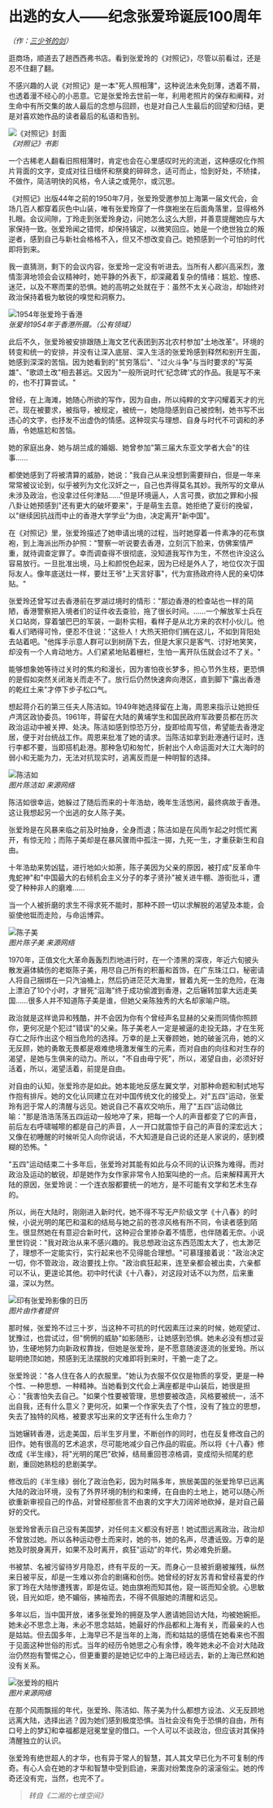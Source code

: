 # 出逃的女人——纪念张爱玲诞辰100周年

*（作：[三少爷的剑](http://mjlsh.usc.cuhk.edu.hk/Book.aspx?cid=4&tid=6006)）*

逛商场，顺道去了趟西西弗书店。看到张爱玲的《对照记》，尽管以前看过，还是忍不住翻了翻。

不感兴趣的人说《对照记》是一本"死人照相薄"，这种说法未免刻薄，透着不屑，也透着漫不经心的小恶意。它是张爱玲去世前一年，利用老照片的保存和阐释，对生命中有所交集的故人最后的念想与回顾，也是对自己人生最后的回望和归结，更是对喜欢她作品的读者最后的私语和告别。

![《对照记》封面](http://mjlsh.usc.cuhk.edu.hk/medias/contents/6006/69.jpg)<br />
*《对照记》书影*

一个古稀老人翻看旧照相薄时，肯定也会在心里感叹时光的流逝，这种感叹化作照片背面的文字，变成对往日缅怀和祭奠的碎碎念，适可而止，恰到好处，不矫揉，不做作，简洁明快的风格，令人读之或莞尔，或沉思。

《对照记》出版44年之前的1950年7月，张爱玲受邀参加上海第一届文代会，会场几百人都穿着灰色中山装，唯有张爱玲穿了一件旗袍坐在后面角落里，显得格外扎眼。会议间隙，丁玲走到张爱玲身边，问她怎么这么大胆，并善意提醒她应与大家保持一致。张爱玲闻之错愕，却保持镇定，以微笑回应。她是一个绝世独立的叛逆者，感到自己与新社会格格不入，但又不想改变自己。她预感到一个可怕的时代即将到来。

我一直猜测，剩下的会议内容，张爱玲一定没有听进去。当所有人都兴高采烈，激情澎湃地领会会议精神时，她平静的外表下，却深藏着复杂的情绪：尴尬、惶惑、迷茫，以及不寒而栗的恐惧。她的高明之处就在于：虽然不太关心政治，却始终对政治保持着极为敏锐的嗅觉和洞察力。

![1954年张爱玲于香港](https://upload.wikimedia.org/wikipedia/commons/thumb/9/9e/Zhang_Ailing_1954.jpg/483px-Zhang_Ailing_1954.jpg)<br />
*张爱玲1954年于香港所摄。（公有领域）*

此后不久，张爱玲被安排跟随上海文艺代表团到苏北农村参加"土地改革"。环境的转变和统一的安排，并没有让深入底层、深入生活的张爱玲感到释然和别开生面，她感到深深的苦恼。因为她看到的"贫穷落后"、"过火斗争"与当时要求的"写英雄"、"歌颂土改"相去甚远。又因为"一般所说时代'纪念碑'式的作品。我是写不来的，也不打算尝试。"

曾经，在上海滩，她随心所欲的写作，因为自由，所以纯粹的文字闪耀着天才的光芒。现在被要求，被指导，被规定，被统一，她隐隐感到自己被控制，她书写不出违心的文字，也抒发不出虚伪的情感。这种现实与理想、自身与时代不可调和的矛盾，令她尴尬和苦恼。

她的家庭出身、她与胡兰成的婚姻、她曾参加"第三届大东亚文学者大会"的往事......

都使她感到了将被清算的威胁，她说："我自己从来没想到需要辩白，但是一年来常常被议论到，似乎被列为文化汉奸之一，自己也弄得莫名其妙。我所写的文章从未涉及政治，也没拿过任何津贴......"但是环境逼人，人言可畏，欲加之罪和小报八卦让她预感到"还有更大的破坏要来"，于是萌生去意。她拒绝了夏衍的挽留，以"继续因抗战而中止的香港大学学业"为由，决定离开"新中国"。

在《对照记》里，张爱玲描述了她申请出境的过程，当时她穿着一件素净的花布旗袍，到上海派出所办护照："警察一听说要去香港，立刻沉下脸来，仿佛案情严重，就待调查定罪了。幸而调查得不很彻底，没知道我写作为生，不然也许没这么容易放行。一旦批准出境，马上和颜悦色起来，因为已经是外人了，地位仅次于国际友人。像年底送灶一样，要灶王爷"上天言好事"，代为宣扬政府待人民的亲切体贴。"

张爱玲还曾写过去香港前在罗湖过境时的情形："那边香港的检查站也一样的简陋，香港警察把入境者们的证件收去查验，拖了很长时间。......一个解放军士兵在关口站岗，穿着皱巴巴的军装，一副朴实相，看样子是从北方来的农村小伙儿。他看人们晒得可怜，便忍不住说："这些人！大热天把你们搁在这儿，不如到背阳处去站着吧。"他挥手示意人群可以到树荫下去，但是大家只是客气、讨好地笑笑，却没有一个人肯动地方。人们紧紧地贴着栅栏，生怕一离开队伍就会过不了关。"

能够想象她等待过关时的焦灼和漫长，因为害怕夜长梦多，担心节外生枝，更恐惧的是假如突然关闭海关而走不了。放行后仍然快速奔向港区，直到脚下"露出香港的乾红土来"才停下步子松口气。

想起蒋介石的第三任夫人陈洁如。1949年她选择留在上海，周恩来指示让她担任卢湾区政协委员。1961年，蒋留在大陆的黄埔学生和国民政府军政要员都在历次政治运动中被关押、处决。陈洁如感到惊恐万分，旋即给周写信，希望能去香港定居，便于对台统战工作。周恩来批准了她的请求。当陈洁如拿到赴港通行证时，连行李都不要，当即搭机赴港。那种急切和匆忙，折射出个人命运面对大江大海时的弱小和无能为力，无法对抗现实时，逃离反而是一种明智的选择。

![陈洁如](http://mjlsh.usc.cuhk.edu.hk/medias/contents/6006/71.jpg)<br />
*图片陈洁如 来源网络*

陈洁如很幸运，她躲过了随后而来的十年浩劫，晚年生活悠闲，最终病故于香港。这让我想起另一个出逃的女人陈子美。

张爱玲是在风暴来临之前及时抽身，全身而退；陈洁如是在风雨乍起之时慌忙离开，有惊无险；而陈子美却是在暴风骤雨中孤注一掷，九死一生，才重获新生和自由。

十年浩劫来势凶猛，进行地如火如荼，陈子美因为父亲的原因，被打成"反革命牛鬼蛇神"和"中国最大的右倾机会主义分子的孝子贤孙"被关进牛棚、游街批斗，遭受了种种非人的磨难......

当一个人被折磨的求生不得求死不能时，那种不顾一切以求解脱的渴望及本能，会驱使他铤而走险，与命运博弈。

![陈子美](http://mjlsh.usc.cuhk.edu.hk/medias/contents/6006/72.jpg)<br />
*图片陈子美  来源网络*

1970年，正值文化大革命轰轰烈烈地进行时，在一个漆黑的深夜，年近六旬披头散发遍体鳞伤的老妪陈子美，用尽自己所有的积蓄和首饰，在广东珠江口，秘密请人将自己捆绑在一只汽油桶上，然后扔进茫茫大海里，冒着九死一生的危险，在海上漂泊了10个小时，才冒死"泅海"终于成功偷渡到香港，之后辗转加拿大远走美国......很多人并不知道陈子美是谁，但她父亲陈独秀的大名却家喻户晓。

政治就是这样诡异和残酷，并不会因为你有个曾经声名显赫的父亲而同情你照顾你，更何况是个犯过"错误"的父亲。陈子美老人一定是被逼的走投无路，才在生死存亡之际作出这个相当危险的选择。万幸的是上天眷顾她，她的破釜沉舟，她的义无反顾，她的勇敢无畏都是艰难绝境激发催生的元素，而对自由的向往和对生存的渴望，是她与生俱来的动力。所以，"不自由毋宁死"，所以，渴望自由，必须好好活着，所以，渴望活着，前提是自由。

对自由的认知，张爱玲亦是如此。她本能地反感左翼文学，对那种命题和制式地写作抱有排斥。她的文化认同建立在对中国传统文化的接受上。对"五四"运动，张爱玲有迥于常人的清醒与远见。她说自己不喜欢交响乐，用了"五四"运动做比喻："那是浩浩荡荡五四运动一般地冲了来，把每一个人的声音都变了它的声音，前后左右呼啸嘁嚓的都是自己的声音，人一开口就震惊于自己的声音的深宏远大；又像在初睡醒的时候听见人向你说话，不大知道是自己说的还是人家说的，感到模糊的恐怖。"

"五四"运动结束二十多年后，张爱玲对其能有如此与众不同的认识殊为难得。而对政治及运动的敏锐，却是她作为女作家非常令人拍案叫绝的一点。后来解释离开大陆的原因，张爱玲说：一个连衣服都要统一的地方，是不可能有文学和艺术生存的。

所以，尚在大陆时，刚刚进入新时代，她不得不写无产阶级文学《十八春》的时候，小说光明的尾巴和温和的结局与她之前的苍凉风格有所不同，令读者感到陌生。很显然她在有意迎合新时代，这种迎合里掺杂着不情愿，也伴随着无奈。小说里世钧说："我对政治从来不感兴趣的。我总想政治这东西范围太大了，也太渺茫了，理想不一定能实行，实行起来也不见得能合理想。"可慕瑾接着说："政治决定一切，你不管政治，政治要找上你。"政治疯狂起来，连至亲都会被出卖，六亲都可以不认，更遑论其他。初中时代读《十八春》，对这段对话不以为然，后来重温，深以为然。

![印有张爱玲影像的日历](http://mjlsh.usc.cuhk.edu.hk/medias/contents/6006/73.jpg)<br />
*图片由作者提供*

那时候，张爱玲不过三十岁，当这种不可抗的时代因素压过来的时候，她观望过、犹豫过，也尝试过，但"惘惘的威胁"如影随形，让她感到恐惧。她未必没有想过妥协，生硬地努力向新政权靠拢，但她是张爱玲，是不愿意随波逐流的张爱玲。所以聪明绝顶如她，预感到无法摆脱的灾难即将到来时，干脆一走了之。

张爱玲说："各人住在各人的衣服里。"她认为衣服不仅仅是物质的享受，更是一种个性、一种思想、一种精神。当她看到文代会上满座都是中山装后，她很是担心："我害怕失去自己。"如果个性要被管理，思想要被改造，风格要被统一，活不出自我，还有什么意义？更何况，如果一个作家失去了个性，没有了独立的思想，失去了独特的风格，被要求写出来的文字还有什么生命力？

当她辗转香港，远走美国，后半生岁月里，不断创作的同时，也在反复修改自己的旧作。她有很高的艺术追求，尽可能地减少自己作品的瑕疵。所以将《十八春》修改成《半生缘》，将"光明的尾巴"砍掉，结局重回苍凉格调，变成彻头彻尾的悲剧，重回她熟稔的悲剧美学。

修改后的《半生缘》弱化了政治色彩，因为时隔多年，旅居美国的张爱玲早已远离大陆的政治环境，没有了外界环境的制约和束缚，在自由的土地上，她可以随心所欲重新审视自己的作品，对曾经那些言不由衷的文字大刀阔斧地砍掉，是对自己最好的交代。

张爱玲曾表示自己没有美国梦，对任何主义都没有好恶！她试图远离政治，政治却不曾放过她。所以各种运动卷土而来时，她的书，她的名声，尽遭诋毁。万幸的是她及时脱身离开，如果不及时离开，疯狂"运动"的年代，势必难免折磨。

书被禁、名被污留待岁月隐忍，终有平反的一天。而身心一旦被折磨被摧残，纵然来日被平反，却是一生难以弥合的剧痛和创伤。她曾经的好友苏青和曾经喜爱的作家丁玲在大陆惨遭残害，即是佐证。她由旗袍而知其他，窥一斑而知全貌。心思敏锐，目光如炬，绝不媚俗，拂袖而去，不得不佩服她的清醒和远见。

多年以后，当中国开放，诸多张爱玲的拥趸及学人邀请她回访大陆，均被她婉拒。她未必不思念上海，未必不思念姑姑，她最好的作品都和上海有关，而最亲的人也是姑姑。但去国多年，上海早已不是当年的上海，而和姑姑的感情在她看来也不囿于见面这种世俗的形式。当年的经历令她思之心有余悸，晚年她未必不会对大陆政治仍然抱有警惕之心，但更重要的是她记忆中的上海已经远去，新的上海已然和她没有关系。

![张爱玲的相片](http://mjlsh.usc.cuhk.edu.hk/medias/contents/6006/74.jpg)<br />
*图片来源网络*

在那个风雨飘摇的年代，张爱玲、陈洁如、陈子美为什么都想方设法、义无反顾地远离大陆，选择出逃？因为她们感到极度恐惧。当社会没有免于恐惧的自由，所有口号上的梦幻和幸福都是冠冕堂皇的借口。一个人可以不谈政治，但应该对其保持清醒独立的认识。

张爱玲有绝世超人的才华，也有异于常人的智慧，其人其文早已化为不可复制的传奇。有心人会在她的才华和智慧中受到启迪，来面对纷繁庞杂的滚滚俗尘。她的传奇还没有完，当然，也完不了。

> *转自《二湘的七维空间》*
